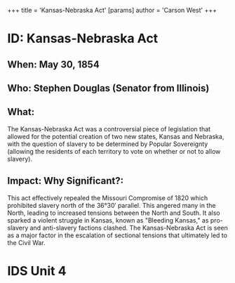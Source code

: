 +++
 title = 'Kansas-Nebraska Act'
[params]
	author = 'Carson West'
+++
# ID: Kansas-Nebraska Act 
## When: May 30, 1854
## Who: Stephen Douglas (Senator from Illinois) 
## What: 
The Kansas-Nebraska Act was a controversial piece of legislation that allowed for the potential creation of two new states, Kansas and Nebraska, with the question of slavery to be determined by Popular Sovereignty (allowing the residents of each territory to vote on whether or not to allow slavery). 
## Impact: Why Significant?: 
This act effectively repealed the Missouri Compromise of 1820 which prohibited slavery north of the 36°30′ parallel. This angered many in the North, leading to increased tensions between the North and South. It also sparked a violent struggle in Kansas, known as "Bleeding Kansas," as pro-slavery and anti-slavery factions clashed. The Kansas-Nebraska Act is seen as a major factor in the escalation of sectional tensions that ultimately led to the Civil War. 

# IDS Unit 4